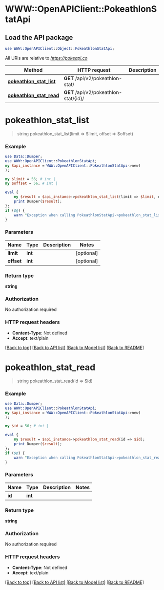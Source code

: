 # WWW::OpenAPIClient::PokeathlonStatApi

## Load the API package
```perl
use WWW::OpenAPIClient::Object::PokeathlonStatApi;
```

All URIs are relative to *https://pokeapi.co*

Method | HTTP request | Description
------------- | ------------- | -------------
[**pokeathlon_stat_list**](PokeathlonStatApi.md#pokeathlon_stat_list) | **GET** /api/v2/pokeathlon-stat/ | 
[**pokeathlon_stat_read**](PokeathlonStatApi.md#pokeathlon_stat_read) | **GET** /api/v2/pokeathlon-stat/{id}/ | 


# **pokeathlon_stat_list**
> string pokeathlon_stat_list(limit => $limit, offset => $offset)



### Example
```perl
use Data::Dumper;
use WWW::OpenAPIClient::PokeathlonStatApi;
my $api_instance = WWW::OpenAPIClient::PokeathlonStatApi->new(
);

my $limit = 56; # int | 
my $offset = 56; # int | 

eval {
    my $result = $api_instance->pokeathlon_stat_list(limit => $limit, offset => $offset);
    print Dumper($result);
};
if ($@) {
    warn "Exception when calling PokeathlonStatApi->pokeathlon_stat_list: $@\n";
}
```

### Parameters

Name | Type | Description  | Notes
------------- | ------------- | ------------- | -------------
 **limit** | **int**|  | [optional] 
 **offset** | **int**|  | [optional] 

### Return type

**string**

### Authorization

No authorization required

### HTTP request headers

 - **Content-Type**: Not defined
 - **Accept**: text/plain

[[Back to top]](#) [[Back to API list]](../README.md#documentation-for-api-endpoints) [[Back to Model list]](../README.md#documentation-for-models) [[Back to README]](../README.md)

# **pokeathlon_stat_read**
> string pokeathlon_stat_read(id => $id)



### Example
```perl
use Data::Dumper;
use WWW::OpenAPIClient::PokeathlonStatApi;
my $api_instance = WWW::OpenAPIClient::PokeathlonStatApi->new(
);

my $id = 56; # int | 

eval {
    my $result = $api_instance->pokeathlon_stat_read(id => $id);
    print Dumper($result);
};
if ($@) {
    warn "Exception when calling PokeathlonStatApi->pokeathlon_stat_read: $@\n";
}
```

### Parameters

Name | Type | Description  | Notes
------------- | ------------- | ------------- | -------------
 **id** | **int**|  | 

### Return type

**string**

### Authorization

No authorization required

### HTTP request headers

 - **Content-Type**: Not defined
 - **Accept**: text/plain

[[Back to top]](#) [[Back to API list]](../README.md#documentation-for-api-endpoints) [[Back to Model list]](../README.md#documentation-for-models) [[Back to README]](../README.md)

